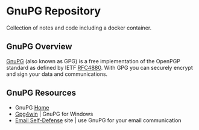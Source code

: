 # GnuPG Repository

Collection of notes and code including a docker container.

## GnuPG Overview

[GnuPG](https://gnupg.org/) (also known as GPG) is a free implementation of the OpenPGP standard as defined by IETF [RFC4880](https://www.ietf.org/rfc/rfc4880.txt). With GPG you can securely encrypt and sign your data and communications.

## GnuPG Resources

- GnuPG [Home](https://gnupg.org/)
- [Gpg4win](https://www.gpg4win.org/) | GnuPG for Windows
- [Email Self-Defense](https://emailselfdefense.fsf.org/) site | use GnuPG for your email communication
